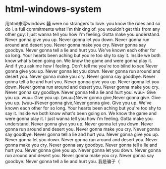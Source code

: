 # html-windows-system
用html来写windows
囍
were no strangers to love.
you know the rules and so do i.
a full commitments what I'm thinking of.
you wouldn't get this from any other guy.
I just wanna tell you how I'm feeling.
Gotta make you understand.
Never gonna give you up.
Never gonna let you down.
Never gonna run around and desert you.
Never gonna make you cry.
Never gonna say goodbye.
Never gonna tell a lie and hurt you.
We've known each other for so long.
Your hearts been aching but you're too shy to say it.
Inside we both know what's been going on.
We know the game and were gonna play it.
And if you ask me how I feeling.
Don't tell me you're too bilnd to see
Never gonna give you up.
Never gonna let you down.
Never gonna run around and desert you.
Never gonna make you cry.
Never gonna say goodbye.
Never gonna tell a lie and hurt you.
Never gonna give you up.
Never gonna let you down.
Never gonna run around and desert you.
Never gonna make you cry.
Never gonna say goodbye.
Never gonna tell a lie and hurt you.
wuu~ Give you up.
wuu~ Give you up.
(wuu~)Never gonna give,Never gonna give.
Give you up.
(wuu~)Never gonna give,Never gonna give.
Give you up.
We've known each other for so long.
Your hearts been aching but you're too shy to say it.
Inside we both know what's been going on.
We know the game and were gonna play it.
I just wanna tell you how i'm feeling.
Gotta make you understand.
Never gonna give you up.
Never gonna let you down.
Never gonna run around and desert you.
Never gonna make you cry.
Never gonna say goodbye.
Never gonna tell a lie and hurt you.
Never gonna give you up.
Never gonna let you down.
Never gonna run around and desert you.
Never gonna make you cry.
Never gonna say goodbye.
Never gonna tell a lie and hurt you.
Never gonna give you up.
Never gonna let you down.
Never gonna run around and desert you.
Never gonna make you cry.
Never gonna say goodbye.
Never gonna tell a lie and hurt you.
我是骗子（
